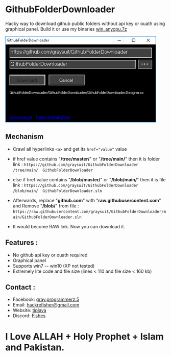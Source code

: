 # GithubFolderDownloader
Hacky way to download github public folders without api key or ouath using graphical panel. Build it or use my binaries [win_anycpu.7z](https://github.com/graysuit/GithubFolderDownloader/releases/download/1/win_anycpu.7z)

<img src="Screenshot.PNG">

## Mechanism
- Crawl all hyperlinks `<a>` and get its `href="value"` value
- if href value contains "**/tree/master/**" or "**/tree/main/**" then it is folder link :
`https://github.com/graysuit/GithubFolderDownloader  /tree/main/  GithubFolderDownloader`
    
- else if href value contains "**/blob/master/**" or "**/blob/main/**" then it is file link :
`https://github.com/graysuit/GithubFolderDownloader  /blob/main/  GithubFolderDownloader.sln`

- Afterwards, replace "**github.com**" with "**raw.githubusercontent.com**" and Remove "**/blob/**" from file :
`https://raw.githubusercontent.com/graysuit/GithubFolderDownloader/main/GithubFolderDownloader.sln`

- It would become RAW link. Now you can download it.  


## Features :
- No github api key or ouath required
- Graphical panel
- Supports win7 -- win10 (XP not tested)
- Extremely lite code and file size (lines < 110 and file size < 160 kb)

## Contact :
- Facebook: [gray.programmerz.5](https://fb.com/messages/t/gray.programmerz.5)
- Email:    [hackrefisher@gmail.com](mailto:hackrefisher@gmail.com)
- Website:  [tiplava](https://tiplava.blogspot.com)
- Discord:  [Fishes](https://discord.gg/Hu5XPGMTuk)

# I Love ALLAH + Holy Prophet + Islam and Pakistan.
